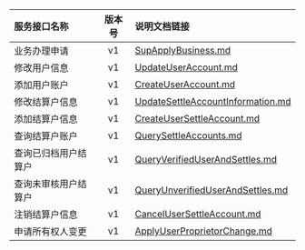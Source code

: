   
| 服务接口名称 | 版本号 | 说明文档链接 |  
| :----------------- | :-----: | :---------------- |  
| 业务办理申请 | v1 | [SupApplyBusiness.md](https://github.com/Zhang-Monica/gitMd/blob/master/EpeisSupp/SuppSettleServer/SupApplyBusiness.md) |  
| 修改用户信息 | v1 | [UpdateUserAccount.md](https://github.com/Zhang-Monica/gitMd/blob/master/EpeisSupp/SuppSettleServer/UpdateUserAccount.md) |  
| 添加用户账户 | v1 | [CreateUserAccount.md](https://github.com/Zhang-Monica/gitMd/blob/master/EpeisSupp/SuppSettleServer/CreateUserAccount.md) |  
| 修改结算户信息 | v1 | [UpdateSettleAccountInformation.md](https://github.com/Zhang-Monica/gitMd/blob/master/EpeisSupp/SuppSettleServer/UpdateSettleAccountInformation.md) |  
| 添加结算户信息 | v1 | [CreateUserSettleAccount.md](https://github.com/Zhang-Monica/gitMd/blob/master/EpeisSupp/SuppSettleServer/CreateUserSettleAccount.md) |  
| 查询结算户账户 | v1 | [QuerySettleAccounts.md](https://github.com/Zhang-Monica/gitMd/blob/master/EpeisSupp/SuppSettleServer/QuerySettleAccounts.md) |  
| 查询已归档用户结算户 | v1 | [QueryVerifiedUserAndSettles.md](https://github.com/Zhang-Monica/gitMd/blob/master/EpeisSupp/SuppSettleServer/QueryVerifiedUserAndSettles.md) |  
| 查询未审核用户结算户 | v1 | [QueryUnverifiedUserAndSettles.md](https://github.com/Zhang-Monica/gitMd/blob/master/EpeisSupp/SuppSettleServer/QueryUnverifiedUserAndSettles.md) |  
| 注销结算户信息 | v1 | [CancelUserSettleAccount.md](https://github.com/Zhang-Monica/gitMd/blob/master/EpeisSupp/SuppSettleServer/CancelUserSettleAccount.md) |  
| 申请所有权人变更 | v1 | [ApplyUserProprietorChange.md](https://github.com/Zhang-Monica/gitMd/blob/master/EpeisSupp/SuppSettleServer/ApplyUserProprietorChange.md) |  
  
